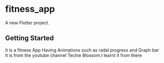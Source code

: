 # fitness_app

A new Flutter project.

## Getting Started
 It is a fitness App Having Animations such as radal progress and Graph bar 
 It is from the youtube channel Techie Blossom.I learnt it from there
